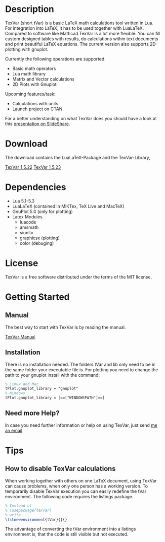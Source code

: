 # Description
TexVar (short tVar) is a basic LaTeX math calculations tool written in Lua. For
integration into LaTeX, it has to be used together with LuaLaTeX. Compared to
software like Mathcad TexVar is a lot more flexible. You can fill custom
designed tables with results, do calculations within text documents and print
beautiful LaTeX equations. The current version also supports 2D-plotting with
gnuplot.

Currently the following operations are supported:

* Basic math operators
* Lua math library
* Matrix and Vector calculations
* 2D Plots with Gnuplot

Upcoming features/task:

* Calculations with units
* Launch project on CTAN

For a better understanding on what TexVar does you should have a look at this
[presentation on SlideShare](http://de.slideshare.net/Specht08/texvar-mathematical-calculations-in-latex-made-easy).

# Download
The download contains the LuaLaTeX-Package and the TexVar-Library,

[TexVar 1.5.22](https://github.com/sebastianpech/TexVar/archive/1.5.22.zip)
[TexVar 1.5.23](https://github.com/sebastianpech/TexVar/archive/1.5.23.zip)

# Dependencies
* Lua 5.1-5.3
* LuaLaTeX (contained in MiKTex, TeX Live and MacTeX)
* GnuPlot 5.0 (only for plotting) 
* Latex Modules
    * luacode
    * amsmath
    * siunitx
    * graphicsx (plotting)
    * color (debuging)

# License
TexVar is a free software distributed under the terms of the MIT license.

# Getting Started

## Manual
The best way to start with TexVar is by reading the manual.

[TexVar Manual](https://github.com/sebastianpech/TexVar-Manual/raw/master/TexVar_Manual.pdf)

## Installation
There is no installation needed. The folders tVar and lib only need to be in
the same folder your executable file is. For plotting you need to change the
path to your gnuplot install with the command: 

```latex
% Linux and Mac
tPlot.gnuplot_library = "gnuplot"
% Windows
tPlot.gnuplot_library = [==["WINDOWSPATH"]==]
```

## Need more Help?
In case you need further information or help on using TexVar, just send 
[me an email](mailto:sebastian.pech@me.com).

# Tips

## How to disable TexVar calculations
When working together with others on one LaTeX document, using TexVar can cause
problems, when only one person has a working version. To temporarily disable
TexVar execution you can easily redefine the tVar environment. The following
code requires the listings package.

```latex
% Instead of
% \usepackage{texvar}
% write
\lstnewenvironment{tVar}{}{}
```

The advantage of converting the tVar environment into a listings environment
is, that the code is still visible but not executed.
